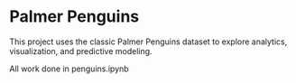 # Palmer Penguins

This project uses the classic Palmer Penguins dataset to explore analytics, visualization, and predictive modeling.

All work done in penguins.ipynb
